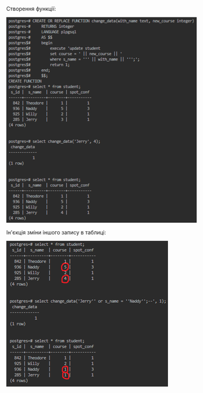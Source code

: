 
Створення функції:

![](img/2023-11-29-20-56-09.png)

Ін'єкція зміни іншого запису в таблиці:

![](img/2023-11-29-20-59-07.png)
